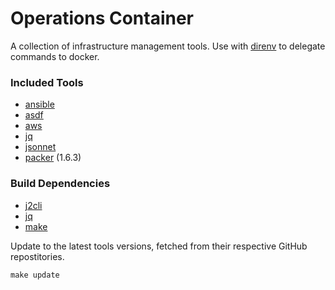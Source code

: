 # Operations Container

A collection of infrastructure management tools. Use with [direnv](https://direnv.net) to delegate commands to docker.

### Included Tools

- [ansible](https://docs.ansible.com/ansible/latest/index.html)
- [asdf](https://asdf-vm.com/)
- [aws](https://github.com/aws/aws-cli)
- [jq](https://stedolan.github.io/jq/)
- [jsonnet](https://jsonnet.org/)
- [packer](https://www.packer.io/docs/commands/index.html) (1.6.3)

### Build Dependencies

- [j2cli](https://pypi.org/project/j2cli/)
- [jq](https://stedolan.github.io/jq/)
- [make](https://www.gnu.org/software/make/)

Update to the latest tools versions, fetched from their respective GitHub repostitories.

    make update
